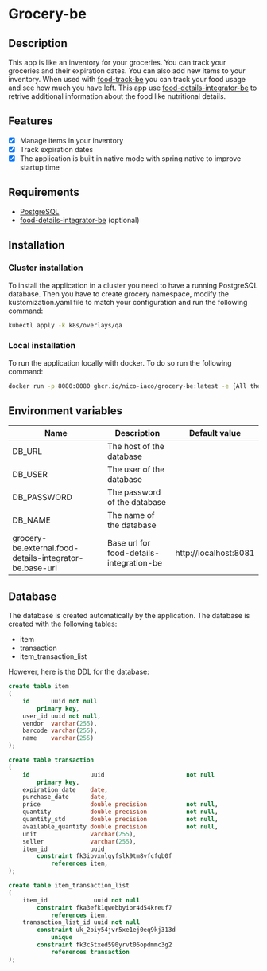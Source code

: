 # Grocery-be

## Description

This app is like an inventory for your groceries. You can track your groceries and their expiration dates. You can also add new items to your inventory.
When used with [food-track-be](https://github.com/nico-iaco/food-track-be) you can track your food usage and see how much you have left. 
This app use [food-details-integrator-be](https://github.com/nico-iaco/food-details-integrator-be) to retrive additional information about the food like nutritional details.

## Features

- [x] Manage items in your inventory
- [x] Track expiration dates
- [x] The application is built in native mode with spring native to improve startup time

## Requirements

- [PostgreSQL](https://www.postgresql.org/)
- [food-details-integrator-be](https://github.com/nico-iaco/food-details-integrator-be) (optional)

## Installation

### Cluster installation

To install the application in a cluster you need to have a running PostgreSQL database. Then you have to create grocery
namespace, modify the kustomization.yaml file to match your configuration and run the following command:

```bash
kubectl apply -k k8s/overlays/qa
```

### Local installation

To run the application locally with docker. To do so run the following command:

```bash
docker run -p 8080:8080 ghcr.io/nico-iaco/grocery-be:latest -e {All the environment variables}
```

## Environment variables

| Name                                                    | Description                              | Default value         |
|---------------------------------------------------------|------------------------------------------|-----------------------|
| DB_URL                                                  | The host of the database                 |                       |
| DB_USER                                                 | The user of the database                 |                       |
| DB_PASSWORD                                             | The password of the database             |                       |
| DB_NAME                                                 | The name of the database                 |                       |
| grocery-be.external.food-details-integrator-be.base-url | Base url for food-details-integration-be | http://localhost:8081 |

## Database

The database is created automatically by the application. The database is created with the following tables:

- item
- transaction
- item_transaction_list

However, here is the DDL for the database:

```sql
create table item
(
    id      uuid not null
        primary key,
    user_id uuid not null,
    vendor  varchar(255),
    barcode varchar(255),
    name    varchar(255)
);

create table transaction
(
    id                 uuid                       not null
        primary key,
    expiration_date    date,
    purchase_date      date,
    price              double precision           not null,
    quantity           double precision           not null,
    quantity_std       double precision           not null,
    available_quantity double precision           not null,
    unit               varchar(255),
    seller             varchar(255),
    item_id            uuid
        constraint fk3ibvxnlgyfslk9tm8vfcfqb0f
            references item,
);

create table item_transaction_list
(
    item_id             uuid not null
        constraint fka3efk1qwebbyior4d54kreuf7
            references item,
    transaction_list_id uuid not null
        constraint uk_2biy54jvr5xe1ej0eq9kj313d
            unique
        constraint fk3c5txed590yrvt06opdmmc3g2
            references transaction
);


```